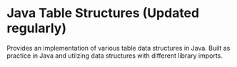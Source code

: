 # Java Table Structures (Updated regularly)

Provides an implementation of various table data structures in Java. Built as practice in Java and utilzing data structures with different library imports.
